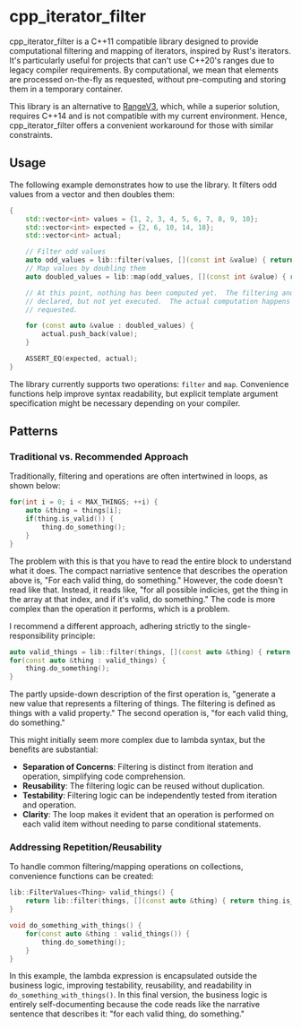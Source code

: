 # cpp_iterator_filter

cpp_iterator_filter is a C++11 compatible library designed to provide computational filtering and mapping of iterators, inspired by Rust's iterators. It's particularly useful for projects that can't use C++20's ranges due to legacy compiler requirements. By computational, we mean that elements are processed on-the-fly as requested, without pre-computing and storing them in a temporary container.

This library is an alternative to [RangeV3](https://github.com/ericniebler/range-v3), which, while a superior solution, requires C++14 and is not compatible with my current environment. Hence, cpp_iterator_filter offers a convenient workaround for those with similar constraints.

## Usage

The following example demonstrates how to use the library. It filters odd values from a vector and then doubles them:

```cpp
{
    std::vector<int> values = {1, 2, 3, 4, 5, 6, 7, 8, 9, 10};
    std::vector<int> expected = {2, 6, 10, 14, 18};
    std::vector<int> actual;

    // Filter odd values
    auto odd_values = lib::filter(values, [](const int &value) { return value % 2 == 1; });
    // Map values by doubling them
    auto doubled_values = lib::map(odd_values, [](const int &value) { return value * 2; });

    // At this point, nothing has been computed yet.  The filtering and mapping has been
    // declared, but not yet executed.  The actual computation happens when the values are
    // requested.

    for (const auto &value : doubled_values) {
        actual.push_back(value);
    }

    ASSERT_EQ(expected, actual);
}
```

The library currently supports two operations: `filter` and `map`. Convenience functions help improve syntax readability, but explicit template argument specification might be necessary depending on your compiler.

## Patterns

### Traditional vs. Recommended Approach

Traditionally, filtering and operations are often intertwined in loops, as shown below:

```cpp
for(int i = 0; i < MAX_THINGS; ++i) {
    auto &thing = things[i];
    if(thing.is_valid()) {
        thing.do_something();
    }
}
```

The problem with this is that you have to read the entire block to understand what it does.  The compact narriative sentence that describes the operation above is, "For each valid thing, do something." However, the code doesn't read like that. Instead, it reads like, "for all possible indicies, get the thing in the array at that index, and if it's valid, do something." The code is more complex than the operation it performs, which is a problem.

I recommend a different approach, adhering strictly to the single-responsibility principle:

```cpp
auto valid_things = lib::filter(things, [](const auto &thing) { return thing.is_valid(); });
for(const auto &thing : valid_things) {
    thing.do_something();
}
```

The partly upside-down description of the first operation is, "generate a new value that represents a filtering of things.  The filtering is defined as things with a valid property."  The second operation is, "for each valid thing, do something."

This might initially seem more complex due to lambda syntax, but the benefits are substantial:

- **Separation of Concerns**: Filtering is distinct from iteration and operation, simplifying code comprehension.
- **Reusability**: The filtering logic can be reused without duplication.
- **Testability**: Filtering logic can be independently tested from iteration and operation.
- **Clarity**: The loop makes it evident that an operation is performed on each valid item without needing to parse conditional statements.

### Addressing Repetition/Reusability

To handle common filtering/mapping operations on collections, convenience functions can be created:

```cpp
lib::FilterValues<Thing> valid_things() {
    return lib::filter(things, [](const auto &thing) { return thing.is_valid(); });
}

void do_something_with_things() {
    for(const auto &thing : valid_things()) {
        thing.do_something();
    }
}
```

In this example, the lambda expression is encapsulated outside the business logic, improving testability, reusability, and readability in `do_something_with_things()`.  In this final version, the business logic is entirely self-documenting because the code reads like the narrative sentence that describes it: "for each valid thing, do something."
